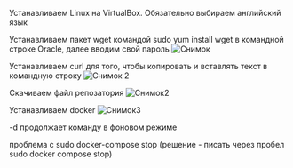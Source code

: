 Устанавливаем Linux на VirtualBox. Обязательно выбираем английский язык

Устанавливаем пакет wget командой sudo yum install wget в командной строке Oracle, далее вводим свой пароль
![Снимок](https://github.com/user-attachments/assets/68d8ded3-7bb5-40ad-b6b2-2623858b2c06)


Устанавливаем curl для того, чтобы копировать и вставлять текст в командную строку
![Снимок 2](https://github.com/user-attachments/assets/f17c27b9-b3f5-4996-b85d-ae2436321811)

Скачиваем файл репозатория
![Снимок2](https://github.com/user-attachments/assets/db45030e-a36a-4aef-88c1-940081aac031)

Устанавливаем docker
![Снимок3](https://github.com/user-attachments/assets/ed679c89-c1b6-4a1e-9ca3-95d11d52e980)




-d продолжает команду в фоновом режиме

проблема с sudo docker-compose stop (решение - писать через пробел sudo docker compose stop)

